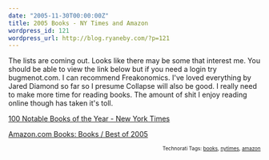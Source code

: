 ```yaml
---
date: "2005-11-30T00:00:00Z"
title: 2005 Books - NY Times and Amazon
wordpress_id: 121
wordpress_url: http://blog.ryaneby.com/?p=121
---
```

The lists are coming out. Looks like there may be some that interest me. You should be able to view the link below but if you need a login try bugmenot.com. I can recommend Freakonomics. I've loved everything by Jared Diamond so far so I presume Collapse will also be good. I really need to make more time for reading books. The amount of shit I enjoy reading online though has taken it's toll.

<a href="http://www.nytimes.com/2005/12/04/books/review/notable-books2005.html?ei=5090&en=6ae392627118dab6&ex=1291352400&partner=rssuserland&emc=rss&pagewanted=all" title="100 Notable Books of the Year - New York Times">100 Notable Books of the Year - New York Times</a>

<a href="http://www.amazon.com/exec/obidos/tg/browse/-/15959201/ref=bk_sp_1a/ref=amb_center-2_130712901_5/002-5699136-4910454" title="Amazon.com Books: Books / Best of 2005 ">Amazon.com Books: Books / Best of 2005 </a>
<!-- technorati tags start --><p style="text-align:right;font-size:10px;">Technorati Tags: <a href="http://www.technorati.com/tag/books" rel="tag">books</a>, <a href="http://www.technorati.com/tag/nytimes" rel="tag">nytimes</a>, <a href="http://www.technorati.com/tag/amazon" rel="tag">amazon</a></p><!-- technorati tags end -->
